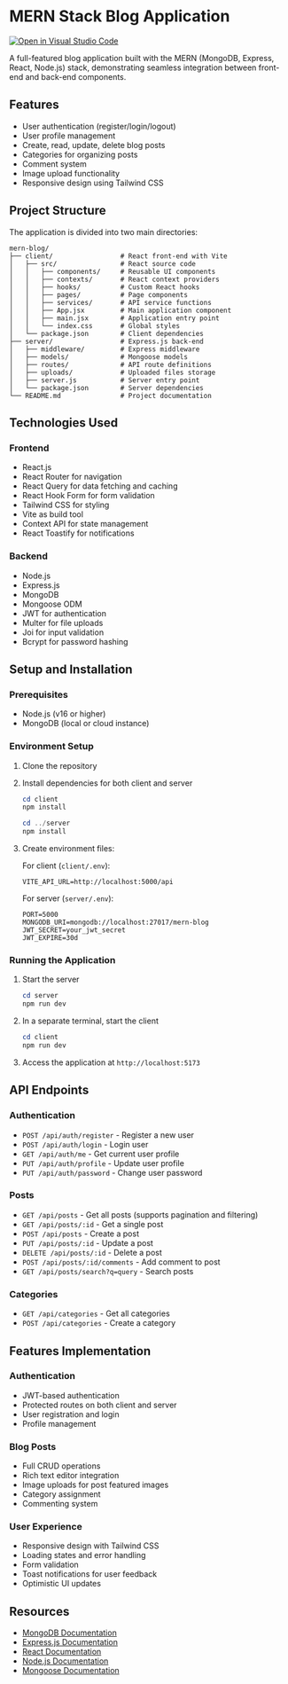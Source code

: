 # MERN Stack Blog Application

[![Open in Visual Studio Code](https://classroom.github.com/assets/open-in-vscode-2e0aaae1b6195c2367325f4f02e2d04e9abb55f0b24a779b69b11b9e10269abc.svg)](https://classroom.github.com/online_ide?assignment_repo_id=19753564&assignment_repo_type=AssignmentRepo)

A full-featured blog application built with the MERN (MongoDB, Express, React, Node.js) stack, demonstrating seamless integration between front-end and back-end components.

## Features

- User authentication (register/login/logout)
- User profile management
- Create, read, update, delete blog posts
- Categories for organizing posts
- Comment system
- Image upload functionality
- Responsive design using Tailwind CSS

## Project Structure

The application is divided into two main directories:

```
mern-blog/
├── client/                 # React front-end with Vite
│   ├── src/                # React source code
│   │   ├── components/     # Reusable UI components
│   │   ├── contexts/       # React context providers
│   │   ├── hooks/          # Custom React hooks
│   │   ├── pages/          # Page components
│   │   ├── services/       # API service functions
│   │   ├── App.jsx         # Main application component
│   │   ├── main.jsx        # Application entry point
│   │   └── index.css       # Global styles
│   └── package.json        # Client dependencies
├── server/                 # Express.js back-end
│   ├── middleware/         # Express middleware
│   ├── models/             # Mongoose models
│   ├── routes/             # API route definitions
│   ├── uploads/            # Uploaded files storage
│   ├── server.js           # Server entry point
│   └── package.json        # Server dependencies
└── README.md               # Project documentation
```
## Technologies Used

### Frontend
- React.js
- React Router for navigation
- React Query for data fetching and caching
- React Hook Form for form validation
- Tailwind CSS for styling
- Vite as build tool
- Context API for state management
- React Toastify for notifications

### Backend
- Node.js
- Express.js
- MongoDB
- Mongoose ODM
- JWT for authentication
- Multer for file uploads
- Joi for input validation
- Bcrypt for password hashing

## Setup and Installation

### Prerequisites
- Node.js (v16 or higher)
- MongoDB (local or cloud instance)

### Environment Setup

1. Clone the repository

2. Install dependencies for both client and server
   ```powershell
   cd client
   npm install
   
   cd ../server
   npm install
   ```

3. Create environment files:

   For client (`client/.env`):
   ```
   VITE_API_URL=http://localhost:5000/api
   ```

   For server (`server/.env`):
   ```
   PORT=5000
   MONGODB_URI=mongodb://localhost:27017/mern-blog
   JWT_SECRET=your_jwt_secret
   JWT_EXPIRE=30d
   ```

### Running the Application

1. Start the server
   ```powershell
   cd server
   npm run dev
   ```

2. In a separate terminal, start the client
   ```powershell
   cd client
   npm run dev
   ```

3. Access the application at `http://localhost:5173`

## API Endpoints

### Authentication
- `POST /api/auth/register` - Register a new user
- `POST /api/auth/login` - Login user
- `GET /api/auth/me` - Get current user profile
- `PUT /api/auth/profile` - Update user profile
- `PUT /api/auth/password` - Change user password

### Posts
- `GET /api/posts` - Get all posts (supports pagination and filtering)
- `GET /api/posts/:id` - Get a single post
- `POST /api/posts` - Create a post
- `PUT /api/posts/:id` - Update a post
- `DELETE /api/posts/:id` - Delete a post
- `POST /api/posts/:id/comments` - Add comment to post
- `GET /api/posts/search?q=query` - Search posts

### Categories
- `GET /api/categories` - Get all categories
- `POST /api/categories` - Create a category

## Features Implementation

### Authentication
- JWT-based authentication
- Protected routes on both client and server
- User registration and login
- Profile management

### Blog Posts
- Full CRUD operations
- Rich text editor integration
- Image uploads for post featured images
- Category assignment
- Commenting system

### User Experience
- Responsive design with Tailwind CSS
- Loading states and error handling
- Form validation
- Toast notifications for user feedback
- Optimistic UI updates

## Resources

- [MongoDB Documentation](https://docs.mongodb.com/)
- [Express.js Documentation](https://expressjs.com/)
- [React Documentation](https://react.dev/)
- [Node.js Documentation](https://nodejs.org/en/docs/)
- [Mongoose Documentation](https://mongoosejs.com/docs/)
